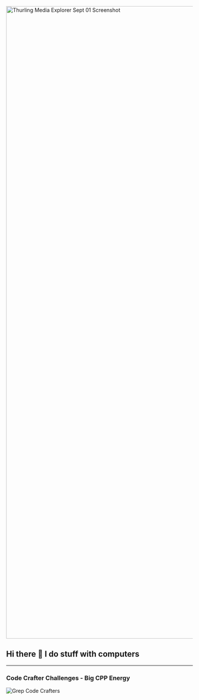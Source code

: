 <img width="1703" alt="Thurling Media Explorer Sept 01 Screenshot" src="https://github.com/user-attachments/assets/e834a3ba-de39-4f83-b84e-d704814a1071">

## Hi there 👋 I do stuff with computers
-----
### Code Crafter Challenges - Big CPP Energy

![Grep Code Crafters](https://backend.codecrafters.io/progress/grep/495e2d79-04b1-457c-bd10-de4bce4cc07b)
